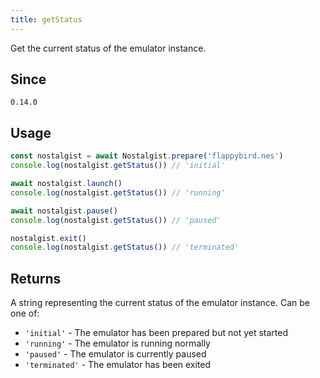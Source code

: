 ```yaml
---
title: getStatus
---
```


Get the current status of the emulator instance.

## Since
`0.14.0`

## Usage
```js
const nostalgist = await Nostalgist.prepare('flappybird.nes')
console.log(nostalgist.getStatus()) // 'initial'

await nostalgist.launch()
console.log(nostalgist.getStatus()) // 'running'

await nostalgist.pause()
console.log(nostalgist.getStatus()) // 'paused'

nostalgist.exit()
console.log(nostalgist.getStatus()) // 'terminated'
```

## Returns
A string representing the current status of the emulator instance. Can be one of:
+ `'initial'` - The emulator has been prepared but not yet started
+ `'running'` - The emulator is running normally
+ `'paused'` - The emulator is currently paused
+ `'terminated'` - The emulator has been exited
